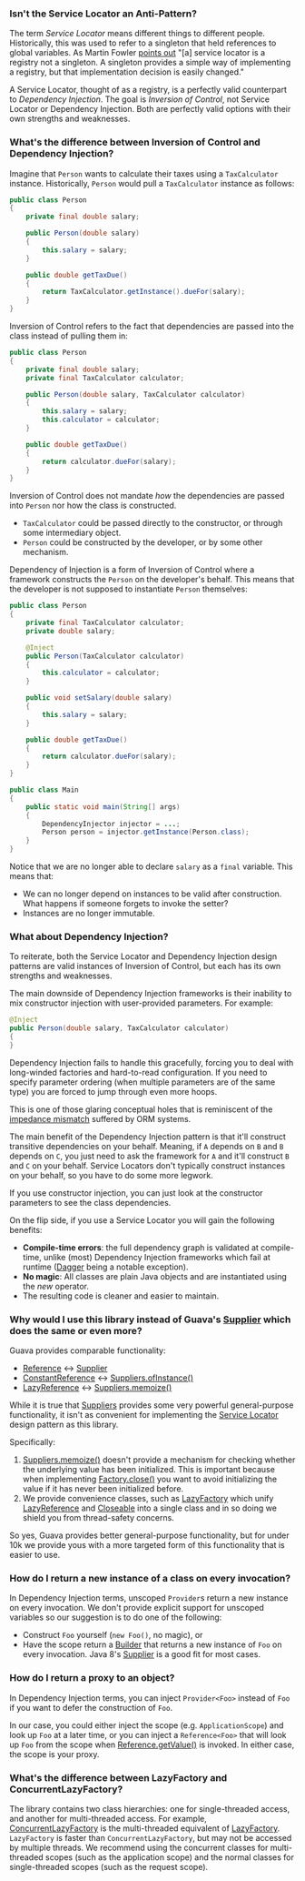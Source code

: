 ### Isn't the Service Locator an Anti-Pattern? ###

The term *Service Locator* means different things to different people. Historically, this was used to refer to a singleton that held references to global variables. As Martin Fowler [points out](http://martinfowler.com/articles/injection.html) "[a] service locator is a registry not a singleton. A singleton provides a simple way of implementing a registry, but that implementation decision is easily changed."

A Service Locator, thought of as a registry, is a perfectly valid counterpart to *Dependency Injection*. The goal is *Inversion of Control*, not Service Locator or Dependency Injection. Both are perfectly valid options with their own strengths and weaknesses.

### What's the difference between Inversion of Control and Dependency Injection? ###

Imagine that `Person` wants to calculate their taxes using a `TaxCalculator` instance. Historically, `Person` would pull a `TaxCalculator` instance as follows:

```java
public class Person
{
	private final double salary;

	public Person(double salary)
	{
		this.salary = salary;
	}

	public double getTaxDue()
	{
		return TaxCalculator.getInstance().dueFor(salary);
	}
}
```

Inversion of Control refers to the fact that dependencies are passed into the class instead of pulling them in:

```java
public class Person
{
	private final double salary;
	private final TaxCalculator calculator;

	public Person(double salary, TaxCalculator calculator)
	{
		this.salary = salary;
		this.calculator = calculator;
	}

	public double getTaxDue()
	{
		return calculator.dueFor(salary);
	}
}
```

Inversion of Control does not mandate *how* the dependencies are passed into `Person` nor how the class is constructed.

* `TaxCalculator` could be passed directly to the constructor, or through some intermediary object.
* `Person` could be constructed by the developer, or by some other mechanism.

Dependency of Injection is a form of Inversion of Control where a framework constructs the `Person` on the developer's behalf. This means that the developer is not supposed to instantiate `Person` themselves:
```java
public class Person
{
	private final TaxCalculator calculator;
	private double salary;

	@Inject
	public Person(TaxCalculator calculator)
	{
		this.calculator = calculator;
	}

	public void setSalary(double salary)
	{
		this.salary = salary;
	}

	public double getTaxDue()
	{
		return calculator.dueFor(salary);
	}
}

public class Main
{
	public static void main(String[] args)
	{
		DependencyInjector injector = ...;
		Person person = injector.getInstance(Person.class);
	}
}
```

Notice that we are no longer able to declare `salary` as a `final` variable. This means that:

* We can no longer depend on instances to be valid after construction. What happens if someone forgets to invoke the setter?
* Instances are no longer immutable.

### What about Dependency Injection? ###

To reiterate, both the Service Locator and Dependency Injection design patterns are valid instances of Inversion of Control, but each has its own strengths and weaknesses.

The main downside of Dependency Injection frameworks is their inability to mix constructor injection with user-provided parameters. For example:

```java
@Inject
public Person(double salary, TaxCalculator calculator)
{
}
```

Dependency Injection fails to handle this gracefully, forcing you to deal with long-winded factories and hard-to-read configuration. If you need to specify parameter ordering (when multiple parameters are of the same type) you are forced to jump through even more hoops.

This is one of those glaring conceptual holes that is reminiscent of the [impedance mismatch](http://en.wikipedia.org/wiki/Object-relational_impedance_mismatch) suffered by ORM systems.

The main benefit of the Dependency Injection pattern is that it'll construct transitive dependencies on your behalf. Meaning, if `A` depends on `B` and `B` depends on `C`, you just need to ask the framework for `A` and it'll construct `B` and `C` on your behalf. Service Locators don't typically construct instances on your behalf, so you have to do some more legwork.

If you use constructor injection, you can just look at the constructor parameters to see the class dependencies.

On the flip side, if you use a Service Locator you will gain the following benefits:

* **Compile-time errors**: the full dependency graph is validated at compile-time, unlike (most) Dependency Injection frameworks which fail at runtime ([Dagger](http://square.github.io/dagger/) being a notable exception).
* **No magic**: All classes are plain Java objects and are instantiated using the *new* operator.
* The resulting code is cleaner and easier to maintain.

### Why would I use this library instead of Guava's [Supplier](https://guava.dev/releases/28.0-jre/api/docs/com/google/common/base/Supplier.html) which does the same or even more? ###

Guava provides comparable functionality:

* [Reference](http://cowwoc.github.io/pouch/2.0/docs/api/com/github/cowwoc/pouch/Reference.html) <-> [Supplier](https://guava.dev/releases/28.0-jre/api/docs/com/google/common/base/Supplier.html)
* [ConstantReference](http://cowwoc.github.io/pouch/2.0/docs/api/com/github/cowwoc/pouch/ConstantReference.html) <-> [Suppliers.ofInstance()](https://guava.dev/releases/28.0-jre/api/docs/com/google/common/base/Suppliers.html#ofInstance-T-)
* [LazyReference](http://cowwoc.github.io/pouch/2.0/docs/api/com/github/cowwoc/pouch/LazyReference.html) <-> [Suppliers.memoize()](https://guava.dev/releases/28.0-jre/api/docs/com/google/common/base/Suppliers.html#memoize-com.google.common.base.Supplier-)

While it is true that [Suppliers](https://guava.dev/releases/28.0-jre/api/docs/com/google/common/base/Suppliers.html) provides some very powerful general-purpose functionality, it isn't as convenient for implementing the [Service Locator](http://martinfowler.com/articles/injection.html#UsingAServiceLocator) design pattern as this library.

Specifically:

1. [Suppliers.memoize()](https://guava.dev/releases/28.0-jre/api/docs/com/google/common/base/Suppliers.html#memoize-com.google.common.base.Supplier-) doesn't provide a mechanism for checking whether the underlying value has been initialized. This is important because when implementing [Factory.close()](http://cowwoc.github.io/pouch/2.0/docs/api/com/github/cowwoc/pouch/Factory.html#close()) you want to avoid initializing the value if it has never been initialized before.
2. We provide convenience classes, such as [LazyFactory](http://cowwoc.github.io/pouch/2.0/docs/api/com/github/cowwoc/pouch/LazyFactory.html) which unify [LazyReference](http://cowwoc.github.io/pouch/2.0/docs/api/com/github/cowwoc/pouch/LazyReference.html) and [Closeable](http://docs.oracle.com/javase/7/docs/api/java/io/Closeable.html) into a single class and in so doing we shield you from thread-safety concerns.

So yes, Guava provides better general-purpose functionality, but for under 10k we provide yous with a more targeted form of this functionality that is easier to use.

### How do I return a new instance of a class on every invocation? ###

In Dependency Injection terms, unscoped `Provider`s return a new instance on every invocation. We don't provide explicit support for unscoped variables so our suggestion is to do one of the following:

* Construct `Foo` yourself (`new Foo()`, no magic), or
* Have the scope return a [Builder](https://en.wikipedia.org/wiki/Builder_pattern) that returns a new instance of `Foo` on every invocation. Java 8's [Supplier](http://docs.oracle.com/javase/8/docs/api/java/util/function/Supplier.html) is a good fit for most cases.

### How do I return a proxy to an object? ###

In Dependency Injection terms, you can inject `Provider<Foo>` instead of `Foo` if you want to defer the construction of `Foo`.

In our case, you could either inject the scope (e.g. `ApplicationScope`) and look up `Foo` at a later time, or you can inject a `Reference<Foo>` that will look up `Foo` from the scope when [Reference.getValue()](http://cowwoc.github.io/pouch/2.0/docs/api/com/github/cowwoc/pouch/Reference.html#getValue()) is invoked. In either case, the scope is your proxy.

### What's the difference between LazyFactory and ConcurrentLazyFactory? ###

The library contains two class hierarchies: one for single-threaded access, and another for multi-threaded access. For example, [ConcurrentLazyFactory](http://cowwoc.github.io/pouch/2.0/docs/api/com/github/cowwoc/pouch/ConcurrentLazyFactory.html) is the multi-threaded equivalent of [LazyFactory](http://cowwoc.github.io/pouch/2.0/docs/api/com/github/cowwoc/pouch/LazyFactory.html). `LazyFactory` is faster than `ConcurrentLazyFactory`, but may not be accessed by multiple threads. We recommend using the concurrent classes for multi-threaded scopes (such as the application scope) and the normal classes for single-threaded scopes (such as the request scope).
